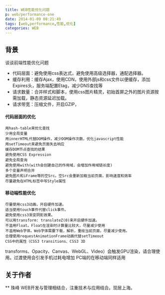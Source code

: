 ```yaml
---
title: WEB性能优化问题
p: web/performance-one
date: 2014-01-09 08:21:49
tags: [web,performance,性能,优化]
categories: WEB
---
```


## 背景

谈谈前端性能优化问题 

<!--more-->

+ 代码层面：避免使用css表达式，避免使用高级选择器，通配选择器。
+ 缓存利用：缓存Ajax，使用CDN，使用外部js和css文件以便缓存，添加Expires头，服务端配置Etag，减少DNS查找等
+ 请求数量：合并样式和脚本，使用css图片精灵，初始首屏之外的图片资源按需加载，静态资源延迟加载。
+ 请求带宽：压缩文件，开启GZIP，

#### 代码层面的优化
    用hash-table来优化查找
    少用全局变量
    用innerHTML代替DOM操作，减少DOM操作次数，优化javascript性能
    用setTimeout来避免页面失去响应
    缓存DOM节点查找的结果
    避免使用CSS Expression
    避免全局查询
    避免使用with(with会创建自己的作用域，会增加作用域链长度)
    多个变量声明合并
    避免图片和iFrame等的空Src。空Src会重新加载当前页面，影响速度和效率
    尽量避免在HTML标签中写Style属性

#### 移动端性能优化
    尽量使用css3动画，开启硬件加速。
    适当使用touch事件代替click事件。
    避免使用css3渐变阴影效果。
    可以用transform: translateZ(0)来开启硬件加速。
    不滥用Float。Float在渲染时计算量比较大，尽量减少使用
    不滥用Web字体。Web字体需要下载，解析，重绘当前页面，尽量减少使用。
    合理使用requestAnimationFrame动画代替setTimeout
    CSS中的属性（CSS3 transitions、CSS3 3D
transforms、Opacity、Canvas、WebGL、Video）会触发GPU渲染，请合理使用。过渡使用会引发手机过耗电增加
    PC端的在移动端同样适用




## 关于作者
** 珠峰
WEB开发与管理相结合，注重技术与应用结合。现居上海。 
